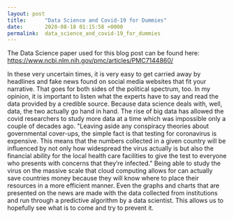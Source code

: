 ```yaml
---
layout: post
title:      "Data Science and Covid-19 for Dummies"
date:       2020-08-18 01:15:58 +0000
permalink:  data_science_and_covid-19_for_dummies
---
```



The Data Science paper used for this blog post can be found here: https://www.ncbi.nlm.nih.gov/pmc/articles/PMC7144860/

In these very uncertain times, it is very easy to get carried away by headlines and fake news found on social media websites that fit your narrative. That goes for both sides of the political spectrum, too. In my opinion, it is important to listen what the experts have to say and read the data provided by a credible source. Because data science deals with, well, data, the two actually go hand in hand. The rise of big data has allowed the covid researchers to study more data at a time which was impossible only a couple of decades ago. "Leaving aside any conspiracy theories about governmental cover-ups, the simple fact is that testing for coronavirus is expensive. This means that the numbers collected in a given country will be influenced by not only how widespread the virus actually is but also the financial ability for the local health care facilities to give the test to everyone who presents with concerns that they’re infected." Being able to study the virus on the massive scale that cloud computing allows for can actually save countries money because they will know where to place their resources in a more efficient manner. Even the graphs and charts that are presented on the news are made with the data collected from institutions and run through a predictive algorithm by a data scientist. This allows us to hopefully see what is to come and try to prevent it. 
